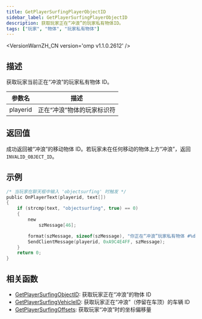 ```yaml
---
title: GetPlayerSurfingPlayerObjectID
sidebar_label: GetPlayerSurfingPlayerObjectID
description: 获取玩家正在“冲浪”的玩家私有物体ID。
tags: ["玩家", "物体", "玩家私有物体"]
---
```


<VersionWarnZH_CN version='omp v1.1.0.2612' />

## 描述

获取玩家当前正在“冲浪”的玩家私有物体 ID。

| 参数名   | 描述                       |
| -------- | -------------------------- |
| playerid | 正在“冲浪”物体的玩家标识符 |

## 返回值

成功返回被“冲浪”的移动物体 ID。若玩家未在任何移动的物体上方“冲浪”，返回`INVALID_OBJECT_ID`。

## 示例

```c
/* 当玩家在聊天框中输入 'objectsurfing' 时触发 */
public OnPlayerText(playerid, text[])
{
    if (strcmp(text, "objectsurfing", true) == 0)
    {
        new
            szMessage[46];

        format(szMessage, sizeof(szMessage), "你正在“冲浪”玩家私有物体 #%d。", GetPlayerSurfingPlayerObjectID(playerid));
        SendClientMessage(playerid, 0xA9C4E4FF, szMessage);
    }
    return 0;
}
```

## 相关函数

- [GetPlayerSurfingObjectID](GetPlayerSurfingObjectID): 获取玩家正在“冲浪”的物体 ID
- [GetPlayerSurfingVehicleID](GetPlayerSurfingVehicleID): 获取玩家正在“冲浪”（停留在车顶）的车辆 ID
- [GetPlayerSurfingOffsets](GetPlayerSurfingOffsets): 获取玩家“冲浪”时的坐标偏移量
